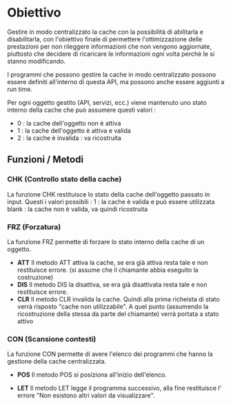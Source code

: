 # Obiettivo

Gestire in modo centralizzato la cache con la possibilità di abilitarla e disabilitarla, con l'obiettivo finale di permettere l'ottimizzazione delle prestazioni per non rileggere informazioni che non vengono aggiornate, piuttosto che decidere di ricaricare le informazioni ogni volta perchè le si stanno modificando.

I programmi che possono gestire la cache in modo centralizzato possono essere definiti
all'interno di questa API, ma possono anche essere aggiunti a run time.

Per ogni oggetto gestito (API, servizi, ecc.) viene mantenuto uno stato interno della cache che
può assumere questi valori : 
- 0 :  la cache dell'oggetto non è attiva
- 1 :  la cache dell'oggetto è attiva e valida
- 2 :  la cache è invalida :  va ricostruita

## Funzioni / Metodi
### CHK (Controllo stato della cache)
La funzione CHK restituisce lo stato della cache dell'oggetto passato in input.
Questi i valori possibili : 
1 :      la cache è valida e può essere utilizzata
blank :  la cache non è valida, va quindi ricostruita

### FRZ (Forzatura)
La funzione FRZ permette di forzare lo stato interno della cache di un oggetto.
* **ATT**
Il metodo ATT attiva la cache, se era già attiva resta tale e non restituisce errore.
(si assume che il chiamante abbia eseguito la costruzione)
* **DIS**
Il metodo DIS la disattiva, se era già disattivata resta tale e non restituisce errore.
* **CLR**
Il metodo CLR invalida la cache. Quindi alla prima richeista di stato verrà risposto
"cache non utilizzabile". A quel punto (assumendo la ricostruzione della stessa da parte del
chiamante) verrà portata a stato attivo

### CON (Scansione contesti)
La funzione CON permette di avere l'elenco dei programmi che hanno la gestione della cache centralizzata.
* **POS**
Il metodo POS si posiziona all'inizio dell'elenco.

* **LET**
Il metodo LET legge il programma successivo, alla fine restituisce l' errore "Non esistono altri valori da visualizzare".
